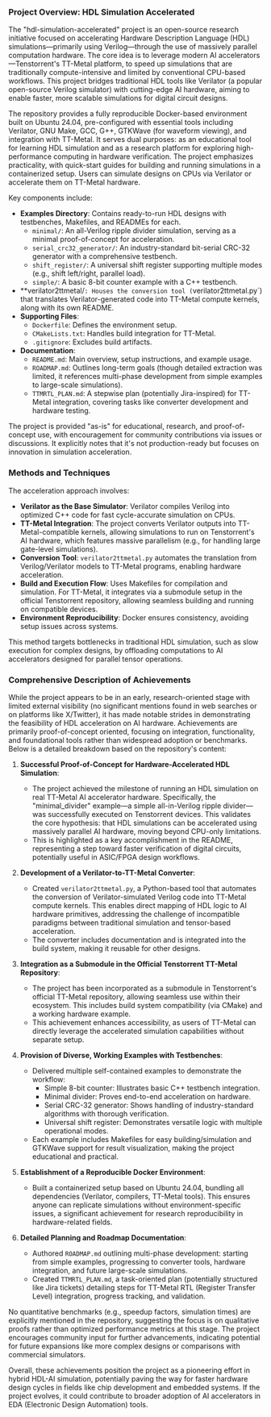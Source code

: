 ### Project Overview: HDL Simulation Accelerated

The "hdl-simulation-accelerated" project is an open-source research initiative focused on accelerating Hardware Description Language (HDL) simulations—primarily using Verilog—through the use of massively parallel computation hardware. The core idea is to leverage modern AI accelerators—Tenstorrent's TT-Metal platform, to speed up simulations that are traditionally compute-intensive and limited by conventional CPU-based workflows. This project bridges traditional HDL tools like Verilator (a popular open-source Verilog simulator) with cutting-edge AI hardware, aiming to enable faster, more scalable simulations for digital circuit designs.

The repository provides a fully reproducible Docker-based environment built on Ubuntu 24.04, pre-configured with essential tools including Verilator, GNU Make, GCC, G++, GTKWave (for waveform viewing), and integration with TT-Metal. It serves dual purposes: as an educational tool for learning HDL simulation and as a research platform for exploring high-performance computing in hardware verification. The project emphasizes practicality, with quick-start guides for building and running simulations in a containerized setup. Users can simulate designs on CPUs via Verilator or accelerate them on TT-Metal hardware.

Key components include:
- **Examples Directory**: Contains ready-to-run HDL designs with testbenches, Makefiles, and READMEs for each.
  - `minimal/`: An all-Verilog ripple divider simulation, serving as a minimal proof-of-concept for acceleration.
  - `serial_crc32_generator/`: An industry-standard bit-serial CRC-32 generator with a comprehensive testbench.
  - `shift_register/`: A universal shift register supporting multiple modes (e.g., shift left/right, parallel load).
  - `simple/`: A basic 8-bit counter example with a C++ testbench.
- **verilator2ttmetal/`: Houses the conversion tool (`verilator2ttmetal.py`) that translates Verilator-generated code into TT-Metal compute kernels, along with its own README.
- **Supporting Files**:
  - `Dockerfile`: Defines the environment setup.
  - `CMakeLists.txt`: Handles build integration for TT-Metal.
  - `.gitignore`: Excludes build artifacts.
- **Documentation**:
  - `README.md`: Main overview, setup instructions, and example usage.
  - `ROADMAP.md`: Outlines long-term goals (though detailed extraction was limited, it references multi-phase development from simple examples to large-scale simulations).
  - `TTMRTL_PLAN.md`: A stepwise plan (potentially Jira-inspired) for TT-Metal integration, covering tasks like converter development and hardware testing.

The project is provided "as-is" for educational, research, and proof-of-concept use, with encouragement for community contributions via issues or discussions. It explicitly notes that it's not production-ready but focuses on innovation in simulation acceleration.

### Methods and Techniques

The acceleration approach involves:
- **Verilator as the Base Simulator**: Verilator compiles Verilog into optimized C++ code for fast cycle-accurate simulation on CPUs.
- **TT-Metal Integration**: The project converts Verilator outputs into TT-Metal-compatible kernels, allowing simulations to run on Tenstorrent's AI hardware, which features massive parallelism (e.g., for handling large gate-level simulations).
- **Conversion Tool**: `verilator2ttmetal.py` automates the translation from Verilog/Verilator models to TT-Metal programs, enabling hardware acceleration.
- **Build and Execution Flow**: Uses Makefiles for compilation and simulation. For TT-Metal, it integrates via a submodule setup in the official Tenstorrent repository, allowing seamless building and running on compatible devices.
- **Environment Reproducibility**: Docker ensures consistency, avoiding setup issues across systems.

This method targets bottlenecks in traditional HDL simulation, such as slow execution for complex designs, by offloading computations to AI accelerators designed for parallel tensor operations.

### Comprehensive Description of Achievements

While the project appears to be in an early, research-oriented stage with limited external visibility (no significant mentions found in web searches or on platforms like X/Twitter), it has made notable strides in demonstrating the feasibility of HDL acceleration on AI hardware. Achievements are primarily proof-of-concept oriented, focusing on integration, functionality, and foundational tools rather than widespread adoption or benchmarks. Below is a detailed breakdown based on the repository's content:

1. **Successful Proof-of-Concept for Hardware-Accelerated HDL Simulation**:
   - The project achieved the milestone of running an HDL simulation on real TT-Metal AI accelerator hardware. Specifically, the "minimal_divider" example—a simple all-in-Verilog ripple divider—was successfully executed on Tenstorrent devices. This validates the core hypothesis: that HDL simulations can be accelerated using massively parallel AI hardware, moving beyond CPU-only limitations.
   - This is highlighted as a key accomplishment in the README, representing a step toward faster verification of digital circuits, potentially useful in ASIC/FPGA design workflows.

2. **Development of a Verilator-to-TT-Metal Converter**:
   - Created `verilator2ttmetal.py`, a Python-based tool that automates the conversion of Verilator-simulated Verilog code into TT-Metal compute kernels. This enables direct mapping of HDL logic to AI hardware primitives, addressing the challenge of incompatible paradigms between traditional simulation and tensor-based acceleration.
   - The converter includes documentation and is integrated into the build system, making it reusable for other designs.

3. **Integration as a Submodule in the Official Tenstorrent TT-Metal Repository**:
   - The project has been incorporated as a submodule in Tenstorrent's official TT-Metal repository, allowing seamless use within their ecosystem. This includes build system compatibility (via CMake) and a working hardware example.
   - This achievement enhances accessibility, as users of TT-Metal can directly leverage the accelerated simulation capabilities without separate setup.

4. **Provision of Diverse, Working Examples with Testbenches**:
   - Delivered multiple self-contained examples to demonstrate the workflow:
     - Simple 8-bit counter: Illustrates basic C++ testbench integration.
     - Minimal divider: Proves end-to-end acceleration on hardware.
     - Serial CRC-32 generator: Shows handling of industry-standard algorithms with thorough verification.
     - Universal shift register: Demonstrates versatile logic with multiple operational modes.
   - Each example includes Makefiles for easy building/simulation and GTKWave support for result visualization, making the project educational and practical.

5. **Establishment of a Reproducible Docker Environment**:
   - Built a containerized setup based on Ubuntu 24.04, bundling all dependencies (Verilator, compilers, TT-Metal tools). This ensures anyone can replicate simulations without environment-specific issues, a significant achievement for research reproducibility in hardware-related fields.

6. **Detailed Planning and Roadmap Documentation**:
   - Authored `ROADMAP.md` outlining multi-phase development: starting from simple examples, progressing to converter tools, hardware integration, and future large-scale simulations.
   - Created `TTMRTL_PLAN.md`, a task-oriented plan (potentially structured like Jira tickets) detailing steps for TT-Metal RTL (Register Transfer Level) integration, progress tracking, and validation.

No quantitative benchmarks (e.g., speedup factors, simulation times) are explicitly mentioned in the repository, suggesting the focus is on qualitative proofs rather than optimized performance metrics at this stage. The project encourages community input for further advancements, indicating potential for future expansions like more complex designs or comparisons with commercial simulators.

Overall, these achievements position the project as a pioneering effort in hybrid HDL-AI simulation, potentially paving the way for faster hardware design cycles in fields like chip development and embedded systems. If the project evolves, it could contribute to broader adoption of AI accelerators in EDA (Electronic Design Automation) tools.